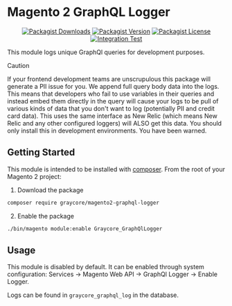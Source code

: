 # Magento 2 GraphQL Logger

<div align="center">

[![Packagist Downloads](https://img.shields.io/packagist/dm/graycore/magento2-graphql-logger?color=blue)](https://packagist.org/packages/graycore/magento2-graphql-logger/stats)
[![Packagist Version](https://img.shields.io/packagist/v/graycore/magento2-graphql-logger?color=blue)](https://packagist.org/packages/graycore/magento2-graphql-logger)
[![Packagist License](https://img.shields.io/packagist/l/graycore/magento2-graphql-logger)](https://github.com/graycoreio/magento2-graphql-logger/blob/main/LICENSE)
[![Integration Test](https://github.com/graycoreio/magento2-graphql-logger/actions/workflows/integration.yaml/badge.svg)](https://github.com/graycoreio/magento2-graphql-logger/actions/workflows/integration.yaml)

</div>

This module logs unique GraphQl queries for development purposes.

> [!CAUTION]
> If your frontend development teams are unscrupulous this package will generate a PII issue for you. We append full query body data into the logs. This means that developers who fail to use variables in their queries and instead embed them directly in the query will cause your logs to be pull of various kinds of data that you don't want to log (potentially PII and credit card data). This uses the same interface as New Relic (which means New Relic and any other configured loggers) will ALSO get this data. You should only install this in development environments. You have been warned.


## Getting Started

This module is intended to be installed with [composer](https://getcomposer.org/). From the root of your Magento 2 project:

1. Download the package
```bash
composer require graycore/magento2-graphql-logger
```
2. Enable the package

```bash
./bin/magento module:enable Graycore_GraphQlLogger
```

## Usage

This module is disabled by default. It can be enabled through system configuration: Services -> Magento Web API -> GraphQl Logger -> Enable Logger.

Logs can be found in `graycore_graphql_log` in the database.

